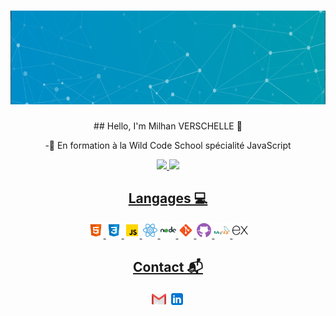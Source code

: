 <h1 align="center">
  <img width="100%" height="150px" src="./assets/baniere.png" alt="baniere" />
</h1>

<div align="center">
## Hello, I'm Milhan VERSCHELLE  👋

<p>-💼 En formation à la Wild Code School spécialité JavaScript</p>
  
</div>

<div align="center">
  <a href="https://github.com/Pimpuss">
  <img height="150em" src="https://github-readme-stats.vercel.app/api?username=Pimpuss&show_icons=true&theme=buefy&include_all_commits=true&count_private=true"/>
  <img height="150em" src="https://github-readme-stats.vercel.app/api/top-langs/?username=Pimpuss&layout=compact&langs_count=7&theme=buefy"/>
</div >  
 

<div align="center">

## Langages 💻

  <div>
  <img width="25px" src="./assets/html5.svg" alt="HTML5">
  <img width="25px" src="./assets/css3.svg" alt="CSS3">
  <img width="25px" src="./assets/javascript.svg" alt="Javascript">
  <img width="25px" src="./assets/react.svg" alt="react">
  <img width="25px" src="./assets/nodedotjs.svg" alt="node">
  <img width="25px" src="./assets/git.svg" alt="git">
  <img width="25px" src="./assets/github.svg" alt="gihub">
  <img width="25px" src="./assets/mysql.svg" alt="mysql">
  <img width="25px" src="./assets/express.svg" alt="express">
  </div>

</div>

<div align="center">

## Contact 📬


<a href="mailto:milhan.verschelle@gmail.com"><img width="25px" src="./assets/gmail.svg" alt="gmail"></img></a>
<a href="https://www.linkedin.com/in/milhan-verschelle-049210177/"><img width="25px" src="./assets/linkedin.svg" alt="linkedin"></img></a>
</div>
